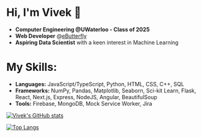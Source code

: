 # Hi, I'm Vivek 👋

* **Computer Engineering @UWaterloo - Class of 2025**
* **Web Developer** @[eButterfly](https://www.e-butterfly.org/ebapp/en)
* **Aspiring Data Scientist** with a keen interest in Machine Learning

# My Skills:
* **Languages:** JavaScript/TypeScript, Python, HTML, CSS, C++, SQL
* **Frameworks:** NumPy, Pandas, Matplotlib, Seaborn, Sci-kit Learn, Flask, React, Next.js, Express, NodeJS, Angular, BeautifulSoup
* **Tools:** Firebase, MongoDB, Mock Service Worker, Jira

[![Vivek's GitHub stats](https://github-readme-stats.vercel.app/api?username=valamuri2020&theme=tokyonight&count_private=true)](https://github.com/anuraghazra/github-readme-stats)

[![Top Langs](https://github-readme-stats.vercel.app/api/top-langs?username=valamuri2020&theme=tokyonight&layout=compact)](https://github.com/anuraghazra/github-readme-stats)

